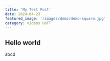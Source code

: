 ```yaml
---
title: 'My Test Post'
date: 2024-04-23
featured_image: '/images/demo/demo-square.jpg'
category: videos HoTT
---
```


## Hello world
abcd
